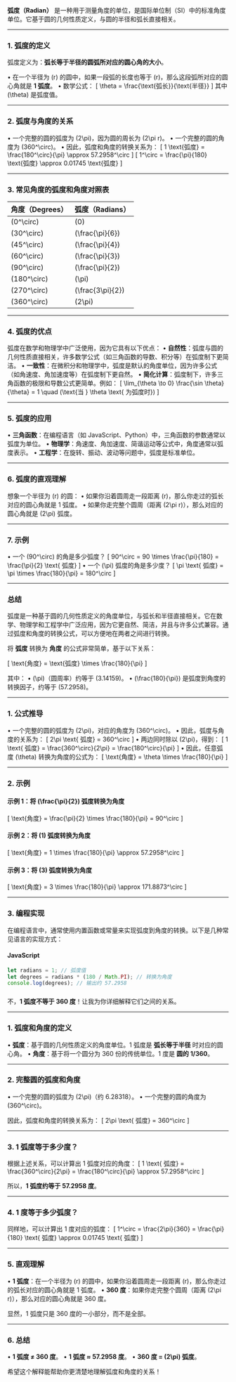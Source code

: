 **弧度（Radian）** 是一种用于测量角度的单位，是国际单位制（SI）中的标准角度单位。它基于圆的几何性质定义，与圆的半径和弧长直接相关。

---

### 1. **弧度的定义**
弧度定义为：**弧长等于半径的圆弧所对应的圆心角的大小**。

• 在一个半径为 \(r\) 的圆中，如果一段弧的长度也等于 \(r\)，那么这段弧所对应的圆心角就是 **1 弧度**。
• 数学公式：
  \[
  \theta = \frac{\text{弧长}}{\text{半径}}
  \]
  其中 \(\theta\) 是弧度值。

---

### 2. **弧度与角度的关系**
• 一个完整的圆的弧度为 \(2\pi\)，因为圆的周长为 \(2\pi r\)。
• 一个完整的圆的角度为 \(360^\circ\)。
• 因此，弧度和角度的转换关系为：
  \[
  1 \text{弧度} = \frac{180^\circ}{\pi} \approx 57.2958^\circ
  \]
  \[
  1^\circ = \frac{\pi}{180} \text{弧度} \approx 0.01745 \text{弧度}
  \]

---

### 3. **常见角度的弧度和角度对照表**

| 角度（Degrees） | 弧度（Radians） |
|----------------|----------------|
| \(0^\circ\)    | \(0\)          |
| \(30^\circ\)   | \(\frac{\pi}{6}\) |
| \(45^\circ\)   | \(\frac{\pi}{4}\) |
| \(60^\circ\)   | \(\frac{\pi}{3}\) |
| \(90^\circ\)   | \(\frac{\pi}{2}\) |
| \(180^\circ\)  | \(\pi\)        |
| \(270^\circ\)  | \(\frac{3\pi}{2}\) |
| \(360^\circ\)  | \(2\pi\)       |

---

### 4. **弧度的优点**
弧度在数学和物理学中广泛使用，因为它具有以下优点：
• **自然性**：弧度与圆的几何性质直接相关，许多数学公式（如三角函数的导数、积分等）在弧度制下更简洁。
• **一致性**：在微积分和物理学中，弧度是默认的角度单位，因为许多公式（如角速度、角加速度等）在弧度制下更自然。
• **简化计算**：弧度制下，许多三角函数的极限和导数公式更简单。例如：
  \[
  \lim_{\theta \to 0} \frac{\sin \theta}{\theta} = 1 \quad (\text{当 } \theta \text{ 为弧度时})
  \]

---

### 5. **弧度的应用**
• **三角函数**：在编程语言（如 JavaScript、Python）中，三角函数的参数通常以弧度为单位。
• **物理学**：角速度、角加速度、简谐运动等公式中，角度通常以弧度表示。
• **工程学**：在旋转、振动、波动等问题中，弧度是标准单位。

---

### 6. **弧度的直观理解**
想象一个半径为 \(r\) 的圆：
• 如果你沿着圆周走一段距离 \(r\)，那么你走过的弧长对应的圆心角就是 1 弧度。
• 如果你走完整个圆周（距离 \(2\pi r\)），那么对应的圆心角就是 \(2\pi\) 弧度。

---

### 7. **示例**
• 一个 \(90^\circ\) 的角是多少弧度？
  \[
  90^\circ = 90 \times \frac{\pi}{180} = \frac{\pi}{2} \text{ 弧度}
  \]
• 一个 \(\pi\) 弧度的角是多少度？
  \[
  \pi \text{ 弧度} = \pi \times \frac{180}{\pi} = 180^\circ
  \]

---

### 总结
弧度是一种基于圆的几何性质定义的角度单位，与弧长和半径直接相关。它在数学、物理学和工程学中广泛应用，因为它更自然、简洁，并且与许多公式兼容。通过弧度和角度的转换公式，可以方便地在两者之间进行转换。



将 **弧度** 转换为 **角度** 的公式非常简单，基于以下关系：

\[
\text{角度} = \text{弧度} \times \frac{180}{\pi}
\]

其中：
• \(\pi\)（圆周率）约等于 \(3.14159\)。
• \(\frac{180}{\pi}\) 是弧度到角度的转换因子，约等于 \(57.2958\)。

---

### 1. **公式推导**
• 一个完整的圆的弧度为 \(2\pi\)，对应的角度为 \(360^\circ\)。
• 因此，弧度与角度的关系为：
  \[
  2\pi \text{ 弧度} = 360^\circ
  \]
• 两边同时除以 \(2\pi\)，得到：
  \[
  1 \text{ 弧度} = \frac{360^\circ}{2\pi} = \frac{180^\circ}{\pi}
  \]
• 因此，任意弧度 \(\theta\) 转换为角度的公式为：
  \[
  \text{角度} = \theta \times \frac{180}{\pi}
  \]

---

### 2. **示例**
#### 示例 1：将 \(\frac{\pi}{2}\) 弧度转换为角度
\[
\text{角度} = \frac{\pi}{2} \times \frac{180}{\pi} = 90^\circ
\]

#### 示例 2：将 \(1\) 弧度转换为角度
\[
\text{角度} = 1 \times \frac{180}{\pi} \approx 57.2958^\circ
\]

#### 示例 3：将 \(3\) 弧度转换为角度
\[
\text{角度} = 3 \times \frac{180}{\pi} \approx 171.8873^\circ
\]

---

### 3. **编程实现**
在编程语言中，通常使用内置函数或常量来实现弧度到角度的转换。以下是几种常见语言的实现方式：

#### **JavaScript**
```javascript
let radians = 1; // 弧度值
let degrees = radians * (180 / Math.PI); // 转换为角度
console.log(degrees); // 输出约 57.2958
```

###



不，**1 弧度不等于 360 度**！让我为你详细解释它们之间的关系。

---

### 1. **弧度和角度的定义**
• **弧度**：基于圆的几何性质定义的角度单位。1 弧度是 **弧长等于半径** 时对应的圆心角。
• **角度**：基于将一个圆分为 360 份的传统单位。1 度是 **圆的 1/360**。

---

### 2. **完整圆的弧度和角度**
• 一个完整的圆的弧度为 \(2\pi\)（约 6.28318）。
• 一个完整的圆的角度为 \(360^\circ\)。

因此，弧度和角度的转换关系为：
\[
2\pi \text{ 弧度} = 360^\circ
\]

---

### 3. **1 弧度等于多少度？**
根据上述关系，可以计算出 1 弧度对应的角度：
\[
1 \text{ 弧度} = \frac{360^\circ}{2\pi} = \frac{180^\circ}{\pi} \approx 57.2958^\circ
\]

所以，**1 弧度约等于 57.2958 度**。

---

### 4. **1 度等于多少弧度？**
同样地，可以计算出 1 度对应的弧度：
\[
1^\circ = \frac{2\pi}{360} = \frac{\pi}{180} \text{ 弧度} \approx 0.01745 \text{ 弧度}
\]

---

### 5. **直观理解**
• **1 弧度**：在一个半径为 \(r\) 的圆中，如果你沿着圆周走一段距离 \(r\)，那么你走过的弧长对应的圆心角就是 1 弧度。
• **360 度**：如果你走完整个圆周（距离 \(2\pi r\)），那么对应的圆心角就是 360 度。

显然，1 弧度只是 360 度的一小部分，而不是全部。

---

### 6. **总结**
• **1 弧度 ≠ 360 度**。
• **1 弧度 ≈ 57.2958 度**。
• **360 度 = \(2\pi\) 弧度**。

希望这个解释能帮助你更清楚地理解弧度和角度的关系！